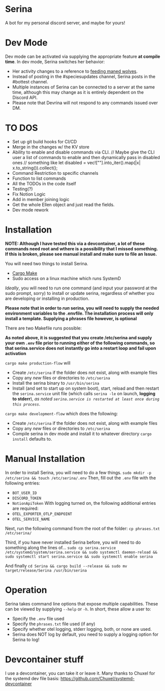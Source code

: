 # Serina
A bot for my personal discord server, and maybe for yours!

# Dev Mode 
Dev mode can be activated via supplying the appropriate feature **at compile time**.
In dev mode, Serina switches her behavior: 
* Her activity changes to a reference to [feeding maned wolves](https://twitter.com/longboieli/status/1533881489019969541?lang=en). 
* Instead of posting in the #speciesupdates channel, Serina posts in the #bottest channel.
* Multiple instances of Serina can be connected to a server at the same time, although this may change as it is entirely dependent on the Discord API. 
* Please note that Devrina will not respond to any commands issued over DM.

# TO DOS
* Set up git build hooks for CI/CD
* Merge in the changes w/ the KV store
* Ability to enable and disable commands via CLI.
    // Maybe give the CLI user a list of commands to enable and then dynamically pass in disabled ones
    // something like let disabled = vec![""].into_iter().map(|x| x.to_string()).collect();
* Command Restriction to specific channels
* Function to list commands
* All the TODOs in the code itself 
* Testing(?)
* Fix Notion Logic 
* Add in member joining logic 
* Get the whole Ellen object and just read the fields.
* Dev mode rework

# Installation
**NOTE: Although I have tested this via a devcontainer, a lot of these commands need root and wthere is a possibility that I missed something. If this is broken, please see manual install and make sure to file an Issue.**

You will need two things to install Serina.
* [Cargo Make](https://crates.io/crates/cargo-make)
* Sudo access on a linux machine which runs SystemD

_Ideally_, you will need to run one command (and input your password at the sudo prompt, sorry) to install or update serina, regardless of whether you are developing or installing in production.

**Please note that in order to _run_ serina, you will need to supply the needed environment variables to the .envfile. The installation process will only install a template. Supplying a phrases file however, is optional** 

There are two Makefile runs possible:

**As noted above, it is suggested that you create /etc/serina and supply your own `.env` file prior to running either of the following commands, so that serina.service does not instantly go into a restart loop and fail upon activation**

`cargo make production-flow` will 
* Create `/etc/serina` if the folder does not exist, along with example files
* Copy any _new_ files or directories to `/etc/serina`
* Install the serina binary to `/usr/bin/serina`
* Install (and set to start up on system boot), start, reload and then restart the `serina.service` unit file (which calls `serina -le` on launch, **logging to stderr**), _as noted `serina.service is restarted at least once during this process`_.


`cargo make development-flow` which does the following: 
* Create `/etc/serina` if the folder does not exist, along with example files
* Copy any _new_ files or directories to `/etc/serina`
* Compile serina in dev mode and install it to whatever directory `cargo install` defaults to.

# Manual Installation

In order to install Serina, you will need to do a few things. 
`sudo mkdir -p /etc/serina && touch /etc/serina/.env` 
Then, fill out the `.env` file with the following entries: 
* `BOT_USER_ID`
* `DISCORD_TOKEN`
* `NotionApiToken`
With logging turned on, the following additional entries are required:
* `OTEL_EXPORTER_OTLP_ENDPOINT`
* `OTEL_SERVICE_NAME`

Next, run the following command from the root of the folder:
`cp phrases.txt /etc/serina/`

Third, if you have never installed Serina before, you will need to do something along the lines of...
`sudo cp serina.service /etc/systemd/system/serina.service && sudo systemctl daemon-reload && sudo systemctl start serina.service && sudo systemctl enable serina`

And finally
`cd Serina && cargo build --release && sudo mv target/release/Serina /usr/bin/serina`

# Operation
Serina takes command line options that expose multiple capabilities.
These can be viewed by supplying `--help` or `-h`.
In short, these allow a user to: 
* Specify the `.env` file used
* Specify the `phrases.txt` file used (if any)
* Specify whether otel logging, stderr logging, both, or none are used.
* Serina does NOT log by default, you need to supply a logging option for Serina to log!


# Devcontainer stuff
I use a devcontainer, you can take it or leave it. Many thanks to Chuxel for the systemd dev file basis: https://github.com/Chuxel/systemd-devcontainer